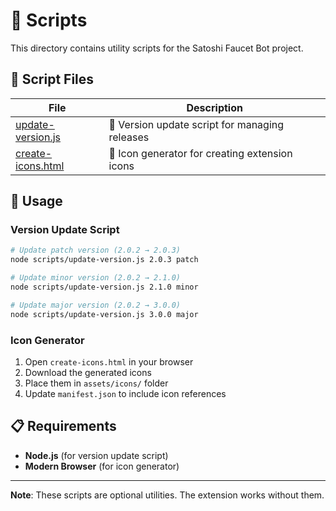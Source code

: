 # 🔧 Scripts

This directory contains utility scripts for the Satoshi Faucet Bot project.

## 📁 **Script Files**

| File | Description |
|------|-------------|
| [update-version.js](update-version.js) | 🔄 Version update script for managing releases |
| [create-icons.html](create-icons.html) | 🎨 Icon generator for creating extension icons |

## 🚀 **Usage**

### **Version Update Script**
```bash
# Update patch version (2.0.2 → 2.0.3)
node scripts/update-version.js 2.0.3 patch

# Update minor version (2.0.2 → 2.1.0)
node scripts/update-version.js 2.1.0 minor

# Update major version (2.0.2 → 3.0.0)
node scripts/update-version.js 3.0.0 major
```

### **Icon Generator**
1. Open `create-icons.html` in your browser
2. Download the generated icons
3. Place them in `assets/icons/` folder
4. Update `manifest.json` to include icon references

## 📋 **Requirements**

- **Node.js** (for version update script)
- **Modern Browser** (for icon generator)

---

**Note**: These scripts are optional utilities. The extension works without them.
